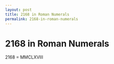 ```yaml
---
layout: post
title: 2168 in Roman Numerals
permalink: 2168-in-roman-numerals
---
```


# 2168 in Roman Numerals

2168 = MMCLXVIII
